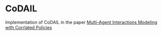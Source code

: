 # CoDAIL
Implementation of CoDAIL in the paper [Multi-Agent Interactions Modeling with Corrlated Policies](https://openreview.net/forum?id=B1gZV1HYvS)
